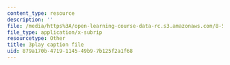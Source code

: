 ```yaml
---
content_type: resource
description: ''
file: /media/https%3A/open-learning-course-data-rc.s3.amazonaws.com/8-591j-systems-biology-fall-2014/879a170b4719114549b97b125f2a1f68_Cn5K8R8cEiI.srt
file_type: application/x-subrip
resourcetype: Other
title: 3play caption file
uid: 879a170b-4719-1145-49b9-7b125f2a1f68
---
```

